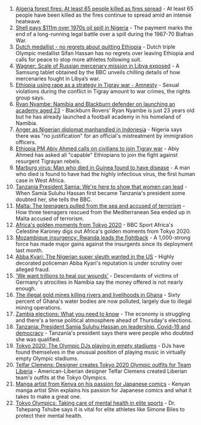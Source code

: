 1. [Algeria forest fires: At least 65 people killed as fires spread](https://www.bbc.co.uk/news/world-africa-58174918) - At least 65 people have been killed as the fires continue to spread amid an intense heatwave.
2. [Shell pays $111m over 1970s oil spill in Nigeria](https://www.bbc.co.uk/news/world-africa-58181836) - The payment marks the end of a long-running legal battle over a spill during the 1967-70 Biafran War.
3. [Dutch medallist - no regrets about quitting Ethiopia](https://www.bbc.co.uk/sport/africa/58159734) - Dutch triple Olympic medallist Sifan Hassan has no regrets over leaving Ethiopia and calls for peace to stop more athletes following suit.
4. [Wagner: Scale of Russian mercenary mission in Libya exposed](https://www.bbc.co.uk/news/world-africa-58009514) - A Samsung tablet obtained by the BBC unveils chilling details of how mercenaries fought in Libya’s war.
5. [Ethiopia using rape as a strategy in Tigray war - Amnesty](https://www.bbc.co.uk/news/world-africa-58167818) - Sexual violations during the conflict in Tigray amount to war crimes, the rights group says.
6. [Ryan Nyambe: Namibia and Blackburn defender on launching an academy aged 23](https://www.bbc.co.uk/sport/africa/57768029) - Blackburn Rovers' Ryan Nyambe is just 23 years old but he has already launched a football academy in his homeland of Namibia.
7. [Anger as Nigerian diplomat manhandled in Indonesia](https://www.bbc.co.uk/news/world-africa-58159675) - Nigeria says there was "no justification" for an official's mistreatment by immigration officers.
8. [Ethiopia PM Abiy Ahmed calls on civilians to join Tigray war](https://www.bbc.co.uk/news/world-africa-58163641) - Abiy Ahmed has asked all "capable" Ethiopians to join the fight against resurgent Tigrayan rebels.
9. [Marburg virus: Man who died in Guinea found to have disease](https://www.bbc.co.uk/news/world-africa-58156499) - A man who died is found to have had the highly infectious virus, the first human case in West Africa.
10. [Tanzania President Samia: We're here to show that women can lead](https://www.bbc.co.uk/news/world-africa-58144849) - When Samia Suluhu Hassan first became Tanzania's president some doubted her, she tells the BBC.
11. [Malta: The teenagers pulled from the sea and accused of terrorism](https://www.bbc.co.uk/news/world-57988934) - How three teenagers rescued from the Mediterranean Sea ended up in Malta accused of terrorism.
12. [Africa's golden moments from Tokyo 2020](https://www.bbc.co.uk/sport/africa/58140946) - BBC Sport Africa's Celestine Karoney digs out Africa's golden moments from Tokyo 2020.
13. [Mozambique insurgency: Rwanda leads the fightback](https://www.bbc.co.uk/news/world-africa-58079510) - A 1,000-strong force has made major gains against the insurgents since its deployment last month.
14. [Abba Kyari: The Nigerian super sleuth wanted in the US](https://www.bbc.co.uk/news/world-africa-58079504) - Highly decorated policeman Abba Kyari's reputation is under scrutiny over alleged fraud.
15. ['We want trillions to heal our wounds'](https://www.bbc.co.uk/news/world-africa-57961151) - Descendants of victims of Germany's atrocities in Namibia say the money offered is not nearly enough.
16. [The illegal gold mines killing rivers and livelihoods in Ghana](https://www.bbc.co.uk/news/world-africa-58119653) - Sixty percent of Ghana's water bodies are now polluted, largely due to illegal mining operations.
17. [Zambia elections: What you need to know](https://www.bbc.co.uk/news/world-africa-58165905) - The economy is struggling and there's a tense political atmosphere ahead of Thursday's elections.
18. [Tanzania: President Samia Suluhu Hassan on leadership, Covid-19 and democracy](https://www.bbc.co.uk/news/world-africa-58157115) - Tanzania's president says there were people who doubted she was qualified.
19. [Tokyo 2020: The Olympic DJs playing in empty stadiums](https://www.bbc.co.uk/news/world-africa-58123179) - DJs have found themselves in the unusual position of playing music in virtually empty Olympic stadiums.
20. [Telfar Clemens: Designer creates Tokyo 2020 Olympic outfits for Team Liberia](https://www.bbc.co.uk/news/world-africa-58123178) - American-Liberian designer Telfar Clemens created Liberian team's outfits at the Tokyo Olympics.
21. [Manga artist from Kenya on his passion for Japanese comics](https://www.bbc.co.uk/news/world-africa-58105542) - Kenyan manga artist Shin explains his passion for Japanese comics and what it takes to make a great one.
22. [Tokyo Olympics: Taking care of mental health in elite sports](https://www.bbc.co.uk/sport/av/africa/58064410) - Dr. Tshepang Tshube says it is vital for elite athletes like Simone Biles to protect their mental health.
